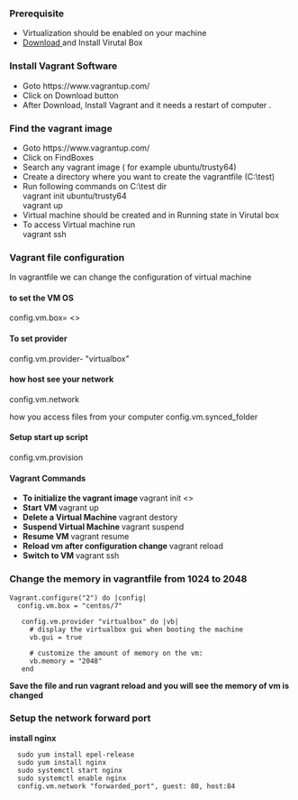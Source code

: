 
### Prerequisite
<ul>
  <li> Virtualization should be enabled on your machine</li>
  <li> <a href="https://www.virtualbox.org/wiki/Downloads" >Download </a> and Install Virutal Box </li>
  </ul>
  
### Install Vagrant Software  
<ul>
  <li> Goto https://www.vagrantup.com/ </li>
  <li> Click on Download button </li>
  <li> After Download, Install Vagrant and it needs a restart of computer . </li>
</ul>

### Find the vagrant image
<ul>
  <li> Goto https://www.vagrantup.com/ </li>
  <li> Click on FindBoxes </li>
  <li> Search any vagrant image ( for example ubuntu/trusty64) </li>
  <li> Create a directory where you want to create the vagrantfile (C:\test) </li>
  <li> Run following commands on C:\test dir <br />
        vagrant init ubuntu/trusty64 <br/>
        vagrant up
  </li>
  <li>  Virtual machine should be created and in Running state in Virutal box </li>
  <li> To access Virtual machine run <br />    vagrant ssh </li>
  </ul>
  
### Vagrant file configuration
In vagrantfile we can change the configuration of virtual machine

  #### to set the VM OS
  config.vm.box= <<OS>>
  
  #### To set provider
  config.vm.provider- "virtualbox"
  
  ####  how host see your network
  config.vm.network
  
  how you access files from your computer
  config.vm.synced_folder 
  
  #### Setup start up script

  config.vm.provision

#### Vagrant Commands
 <ul> 
   <li> <b> To initialize the vagrant image </b> vagrant init <<box>> </li>
   <li><b> Start VM </b> vagrant up </li>
   <li> <b> Delete a Virtual Machine </b> vagrant destory </li>
   <li> <b> Suspend Virtual Machine </b> vagrant suspend </li>
   <li> <b> Resume VM </b> vagrant resume </li>
   <li> <b> Reload vm after configuration change </b> vagrant reload</li>
   <li> <b> Switch to VM </b> vagrant ssh</li>

  </ul>   

 ### Change the memory in vagrantfile from 1024 to 2048

    Vagrant.configure("2") do |config|
      config.vm.box = "centos/7"

       config.vm.provider "virtualbox" do |vb|
         # display the virtualbox gui when booting the machine
         vb.gui = true

         # customize the amount of memory on the vm:
         vb.memory = "2048"
       end

  <b>Save the file and run vagrant reload and you will see the memory of vm is changed </b>

### Setup the network forward port
  <b> install nginx </b>
  
      sudo yum install epel-release
      sudo yum install nginx
      sudo systemctl start nginx
      sudo systemctl enable nginx
      config.vm.network "forwarded_port", guest: 80, host:84
  
    
